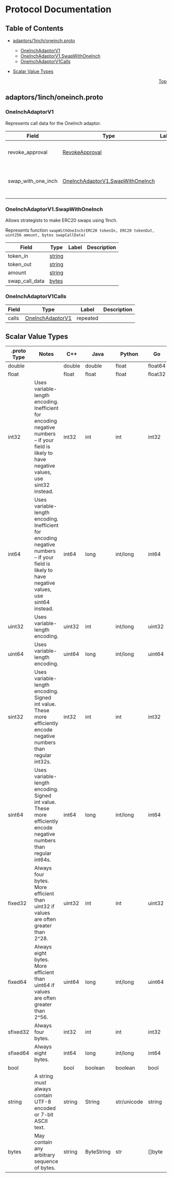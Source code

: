 # Protocol Documentation
<a name="top"></a>

## Table of Contents

- [adaptors/1inch/oneinch.proto](#adaptors_1inch_oneinch-proto)
    - [OneInchAdaptorV1](#steward-v3-OneInchAdaptorV1)
    - [OneInchAdaptorV1.SwapWithOneInch](#steward-v3-OneInchAdaptorV1-SwapWithOneInch)
    - [OneInchAdaptorV1Calls](#steward-v3-OneInchAdaptorV1Calls)
  
- [Scalar Value Types](#scalar-value-types)



<a name="adaptors_1inch_oneinch-proto"></a>
<p align="right"><a href="#top">Top</a></p>

## adaptors/1inch/oneinch.proto



<a name="steward-v3-OneInchAdaptorV1"></a>

### OneInchAdaptorV1
Represents call data for the OneInch adaptor.


| Field | Type | Label | Description |
| ----- | ---- | ----- | ----------- |
| revoke_approval | [RevokeApproval](#steward-v3-RevokeApproval) |  | Represents function `revokeApproval(ERC20 asset, address spender)` |
| swap_with_one_inch | [OneInchAdaptorV1.SwapWithOneInch](#steward-v3-OneInchAdaptorV1-SwapWithOneInch) |  | Represents function `swapWithOneInch(ERC20 tokenIn, ERC20 tokenOut, uint256 amount, bytes swapCallData)` |






<a name="steward-v3-OneInchAdaptorV1-SwapWithOneInch"></a>

### OneInchAdaptorV1.SwapWithOneInch
Allows strategists to make ERC20 swaps using 1Inch.

Represents function `swapWithOneInch(ERC20 tokenIn, ERC20 tokenOut, uint256 amount, bytes swapCallData)`


| Field | Type | Label | Description |
| ----- | ---- | ----- | ----------- |
| token_in | [string](#string) |  |  |
| token_out | [string](#string) |  |  |
| amount | [string](#string) |  |  |
| swap_call_data | [bytes](#bytes) |  |  |






<a name="steward-v3-OneInchAdaptorV1Calls"></a>

### OneInchAdaptorV1Calls



| Field | Type | Label | Description |
| ----- | ---- | ----- | ----------- |
| calls | [OneInchAdaptorV1](#steward-v3-OneInchAdaptorV1) | repeated |  |





 

 

 

 



## Scalar Value Types

| .proto Type | Notes | C++ | Java | Python | Go | C# | PHP | Ruby |
| ----------- | ----- | --- | ---- | ------ | -- | -- | --- | ---- |
| <a name="double" /> double |  | double | double | float | float64 | double | float | Float |
| <a name="float" /> float |  | float | float | float | float32 | float | float | Float |
| <a name="int32" /> int32 | Uses variable-length encoding. Inefficient for encoding negative numbers – if your field is likely to have negative values, use sint32 instead. | int32 | int | int | int32 | int | integer | Bignum or Fixnum (as required) |
| <a name="int64" /> int64 | Uses variable-length encoding. Inefficient for encoding negative numbers – if your field is likely to have negative values, use sint64 instead. | int64 | long | int/long | int64 | long | integer/string | Bignum |
| <a name="uint32" /> uint32 | Uses variable-length encoding. | uint32 | int | int/long | uint32 | uint | integer | Bignum or Fixnum (as required) |
| <a name="uint64" /> uint64 | Uses variable-length encoding. | uint64 | long | int/long | uint64 | ulong | integer/string | Bignum or Fixnum (as required) |
| <a name="sint32" /> sint32 | Uses variable-length encoding. Signed int value. These more efficiently encode negative numbers than regular int32s. | int32 | int | int | int32 | int | integer | Bignum or Fixnum (as required) |
| <a name="sint64" /> sint64 | Uses variable-length encoding. Signed int value. These more efficiently encode negative numbers than regular int64s. | int64 | long | int/long | int64 | long | integer/string | Bignum |
| <a name="fixed32" /> fixed32 | Always four bytes. More efficient than uint32 if values are often greater than 2^28. | uint32 | int | int | uint32 | uint | integer | Bignum or Fixnum (as required) |
| <a name="fixed64" /> fixed64 | Always eight bytes. More efficient than uint64 if values are often greater than 2^56. | uint64 | long | int/long | uint64 | ulong | integer/string | Bignum |
| <a name="sfixed32" /> sfixed32 | Always four bytes. | int32 | int | int | int32 | int | integer | Bignum or Fixnum (as required) |
| <a name="sfixed64" /> sfixed64 | Always eight bytes. | int64 | long | int/long | int64 | long | integer/string | Bignum |
| <a name="bool" /> bool |  | bool | boolean | boolean | bool | bool | boolean | TrueClass/FalseClass |
| <a name="string" /> string | A string must always contain UTF-8 encoded or 7-bit ASCII text. | string | String | str/unicode | string | string | string | String (UTF-8) |
| <a name="bytes" /> bytes | May contain any arbitrary sequence of bytes. | string | ByteString | str | []byte | ByteString | string | String (ASCII-8BIT) |

